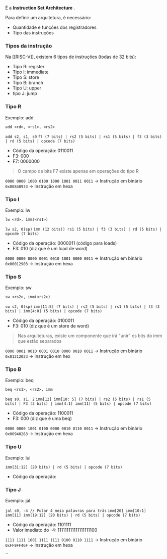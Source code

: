 É a **Instruction Set Architecture** .

Para definir um arquitetura, é necessário:
- Quantidade e funções dos registradores
- Tipo das instruções 


### Tipos da instrução
Na [[RISC-V]], existem 6 tipos de instruções (todas de 32 bits):
- Tipo R: register
- Tipo I: immediate
- Tipo S: store
- Tipo B: branch
- Tipo U: upper
- tipo J: jump


### Tipo R
Exemplo: add 

`add <rd>, <rs1>, <rs2>`

`add s2, s1, s0`
`f7 (7 bits) | rs2 (5 bits) | rs1 (5 bits) | f3 (3 bits) | rd (5 bits) | opcode (7 bits)`

- Código da operação: 0110011
- F3: 000
- F7: 0000000

> O campo de bits F7 existe apenas em operações do tipo R

`0000 0000 1000 0100 1000 1001 0011 0011` -> Instrução em binário
`0x00848933` -> Instrução em hexa 

### Tipo I 
Exemplo: lw

`lw <rd>, imm(<rs1>)`

`lw s2, 0(sp)`
`imm (12 bits)) rs1 (5 bits) | f3 (3 bits) | rd (5 bits) | opcode (7 bits)`

- Código da operação: 0000011 (código para loads)
- F3: 010 (diz que é um load de word)

`0000 0000 0000 0001 0010 1001 0000 0011` -> Instrução em binário
`0x00012903` -> Instrução em hexa

### Tipo S
Exemplo: sw

`sw <rs2>, imm(<rs2>)`

`sw s2, 0(sp)`
`imm[11:5] (7 bits) | rs2 (5 bits) | rs1 (5 bits) | f3 (3 bits) | imm[4:0] (5 bits) | opcode (7 bits)`

- Código da operação: 0100011
- F3: 010 (diz que é um store de word)

> Nas arquiteturas, existe um componente que irá "unir" os bits do imm que estão separados

`0000 0001 0010 0001 0010 0000 0010 0011` -> Instrução em binário
`0x01212023` -> Instrução em hex

### Tipo B
Exemplo: beq

`beq <rs1>, <rs2>, imm`

`beq s0, s1, 2`
`imm[12] imm[10: 5] (7 bits) | rs2 (5 bits) | rs1 (5 bits) | F3 (3 bits) | imm[4:1] imm[11] (5 bits) | opcode (7 bits)`

- Código da operação: 1100011
- F3: 000 (diz que é uma beq)

`0000 0000 1001 0100 0000 0010 0110 0011` -> Instrução em binário
`0x00940263` -> Instrução em hexa

### Tipo U
Exemplo: lui

`imm[31:12] (20 bits) | rd (5 bits) | opcode (7 bits)`

- Código da operação:


### Tipo J
Exemplo: jal

`jal s0, -4 // Pular 4 meia palavras para trás`
`imm[20] imm[10:1] imm[11] imm[19:12] (20 bits) | rd (5 bits) | opcode (7 bits)`

- Código da operação: 1101111
- Valor imediato do -4: 111111111111111111100

`1111 1111 1001 1111 1111 0100 0110 1111` -> Instrução em binário
`0xFF9FF46F` -> Instrução em hexa


``